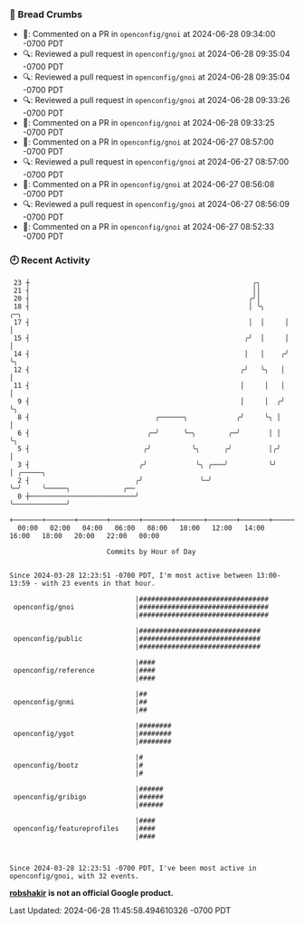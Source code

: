 ### 🍞 Bread Crumbs

 * 💬: Commented on a PR in  `openconfig/gnoi` at 2024-06-28 09:34:00 -0700 PDT
 * 🔍: Reviewed a pull request in  `openconfig/gnoi` at 2024-06-28 09:35:04 -0700 PDT
 * 🔍: Reviewed a pull request in  `openconfig/gnoi` at 2024-06-28 09:35:04 -0700 PDT
 * 🔍: Reviewed a pull request in  `openconfig/gnoi` at 2024-06-28 09:33:26 -0700 PDT
 * 💬: Commented on a PR in  `openconfig/gnoi` at 2024-06-28 09:33:25 -0700 PDT
 * 💬: Commented on a PR in  `openconfig/gnoi` at 2024-06-27 08:57:00 -0700 PDT
 * 🔍: Reviewed a pull request in  `openconfig/gnoi` at 2024-06-27 08:57:00 -0700 PDT
 * 💬: Commented on a PR in  `openconfig/gnoi` at 2024-06-27 08:56:08 -0700 PDT
 * 🔍: Reviewed a pull request in  `openconfig/gnoi` at 2024-06-27 08:56:09 -0700 PDT
 * 💬: Commented on a PR in  `openconfig/gnoi` at 2024-06-27 08:52:33 -0700 PDT

### 🕘 Recent Activity
```
 23 ┼                                                       ╭╮
 21 ┤                                                       ││
 20 ┤                                                      ╭╯│
 18 ┤                                                      │ ╰╮     ╭─╮
 17 ┤                                                      │  │     │ │
 15 ┤                                                     ╭╯  │     │ │
 14 ┤                                                     │   │    ╭╯ ╰╮
 12 ┤                                                    ╭╯   ╰╮   │   │
 11 ┤                                                    │     │   │   │
  9 ┤                                                    │     │  ╭╯   ╰╮
  8 ┤                               ╭──────╮            ╭╯     ╰╮ │     │
  6 ┤                             ╭─╯      ╰─╮        ╭─╯       │ │     ╰╮
  5 ┤                            ╭╯          ╰╮      ╭╯         │╭╯      │
  3 ┤                           ╭╯            ╰╮ ╭───╯          ╰╯       │ ╭─────╮
  2 ┤                          ╭╯              ╰─╯                       ╰─╯     ╰─────╮             ╭──
  0 ┼──────────────────────────╯                                                       ╰─────────────╯
    +───────+───────+───────+───────+───────+───────+───────+───────+───────+───────+───────+───────+────
  00:00   02:00   04:00   06:00   08:00   10:00   12:00   14:00   16:00   18:00   20:00   22:00   00:00   

						Commits by Hour of Day


Since 2024-03-28 12:23:51 -0700 PDT, I'm most active between 13:00-13:59 - with 23 events in that hour.

```



```
                               |################################
 openconfig/gnoi               |################################
                               |################################

                               |##############################
 openconfig/public             |##############################
                               |##############################

                               |####
 openconfig/reference          |####
                               |####

                               |##
 openconfig/gnmi               |##
                               |##

                               |########
 openconfig/ygot               |########
                               |########

                               |#
 openconfig/bootz              |#
                               |#

                               |######
 openconfig/gribigo            |######
                               |######

                               |####
 openconfig/featureprofiles    |####
                               |####



Since 2024-03-28 12:23:51 -0700 PDT, I've been most active in openconfig/gnoi, with 32 events.

```
**[robshakir](mailto:robjs@google.com) is not an official Google product.**  


Last Updated: 2024-06-28 11:45:58.494610326 -0700 PDT
